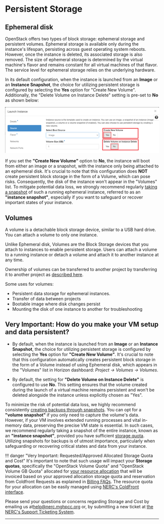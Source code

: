 # Persistent Storage

## Ephemeral disk

OpenStack offers two types of block storage: ephemeral storage and persistent volumes.
Ephemeral storage is available only during the instance's lifespan, persisting
across guest operating system reboots. However, once the instance is deleted,
its associated storage is also removed. The size of ephemeral storage is determined
by the virtual machine's flavor and remains constant for all virtual machines of
that flavor. The service level for ephemeral storage relies on the underlying hardware.

In its default configuration, when the instance is launched from an **Image** or
an **Instance Snapshot**, the choice for utilizing persistent storage is configured
by selecting the **Yes** option for "Create New Volume". Additionally, the "Delete
Volume on Instance Delete" setting is pre-set to **No** as shown below:

![Instance Persistent Storage Option](images/instance-persistent-storage-option.png)

If you set the **"Create New Volume"** option to **No**, the instance will boot
from either an image or a snapshot, with the instance only being attached to an
ephemeral disk. It's crucial to note that this configuration does **NOT** create
persistent block storage in the form of a Volume, which can pose risks. Consequently,
the disk of the instance won't appear in the "Volumes" list. To mitigate potential
data loss, we strongly recommend regularly [taking a snapshot](../backup/backup-with-snapshots.md#create-and-use-instance-snapshots)
of such a running ephemeral instance, referred to as an **"instance snapshot"**,
especially if you want to safeguard or recover important states of your instance.

## Volumes

A volume is a detachable block storage device, similar to a USB hard drive. You
can attach a volume to only one instance.

Unlike Ephemeral disk, Volumes are the Block Storage devices that you attach to
instances to enable persistent storage. Users can attach a volume to a running
instance or detach a volume and attach it to another instance at any time.

Ownership of volumes can be transferred to another project by transferring it to
another project as [described here](../persistent-storage/transfer-a-volume.md).

Some uses for volumes:

- Persistent data storage for ephemeral instances.
- Transfer of data between projects
- Bootable image where disk changes persist
- Mounting the disk of one instance to another for troubleshooting

## Very Important: How do you make your VM setup and data persistent?

- By default, when the instance is launched from an **Image** or an
**Instance Snapshot**, the choice for utilizing persistent storage is configured
by selecting the **Yes** option for **"Create New Volume"**. It's crucial to
note that this configuration automatically creates persistent block storage
in the form of a Volume instead of using Ephemeral disk, which appears in
the "Volumes" list in Horizon dashboard: *Project -> Volumes -> Volumes*.

- By default, the setting for **"Delete Volume on Instance Delete"** is configured
to use **No**. This setting ensures that the volume created during the launch
of a virtual machine remains persistent and won't be deleted alongside the
instance unless explicitly chosen as "Yes".

To minimize the risk of potential data loss, we highly recommend consistently
[creating backups through snapshots](../backup/backup-with-snapshots.md).
You can opt for a **"volume snapshot"** if you only need to capture the volume's
data. However, if your VM involves extended running processes and vital
in-memory data, preserving the precise VM state is essential. In such cases,
we recommend regularly taking a snapshot of the entire instance, known as an
**"instance snapshot"**, provided you have sufficient
[storage quota](../../get-started/get-an-allocation.md#general-user-view-of-openstack-resource-allocation).
Utilizing snapshots for backups is of utmost importance, particularly when
safeguarding or recovering critical states and data from your instance.

!!! danger "Very Important: Requested/Approved Allocated Storage Quota and Cost"
    It's important to note that such usage will impact your **Storage quotas**,
    specifically the "OpenStack Volume Quota" and "OpenStack Volume GB Quota"
    allocated for [your resource allocation](../../get-started/get-an-allocation.md#general-user-view-of-openstack-resource-allocation)
    that will be invoiced based on your approved allocation storage quota and
    reservation from Coldfront Requests as explained in
    [Billing FAQs](../../get-started/cost-billing/billing-faqs.md). The resource
    quota for your allocation can be easily managed using
    [NERC's ColdFront interface](https://coldfront.mss.mghpcc.org/).

Please send your questions or concerns regarding Storage and Cost by emailing us
at[help@nerc.mghpcc.org](mailto:help@nerc.mghpcc.org?subject=NERC%20Billing%20Question)
or, by submitting a new ticket at [the NERC's Support Ticketing System](https://mghpcc.supportsystem.com/open.php).

---
